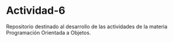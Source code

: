 # Actividad-6
Repositorio destinado al desarrollo de las actividades de la materia Programación Orientada a Objetos.
